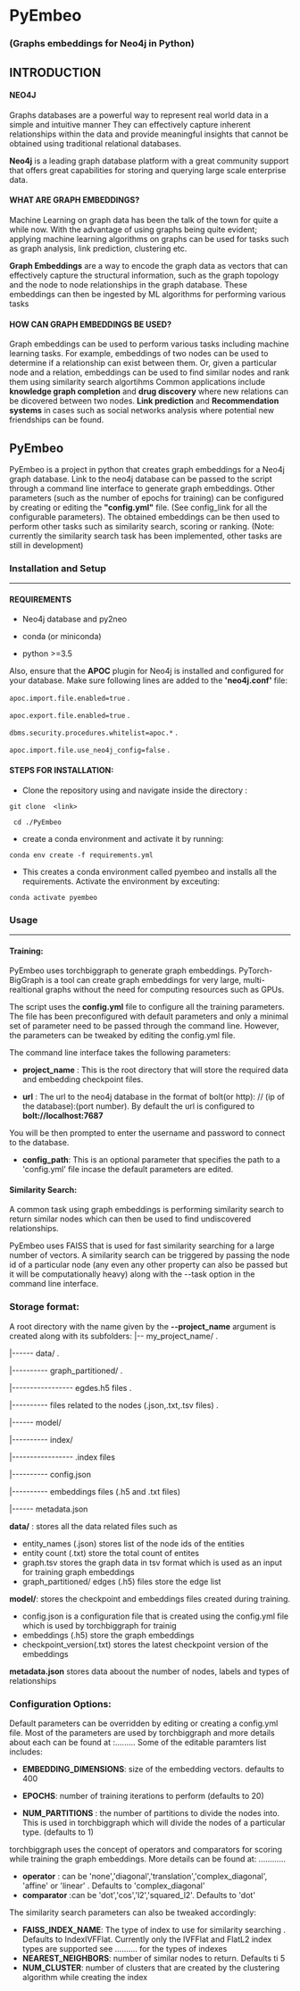 # PyEmbeo

### (Graphs embeddings for Neo4j in Python)

## INTRODUCTION
#### NEO4J

Graphs databases are a powerful way to represent real world data in a simple and intuitive manner They can effectively capture inherent relationships within the data and provide meaningful insights that cannot be obtained using traditional relational databases. 

__Neo4j__ is a leading graph database platform with a great community support that offers great capabilities for storing and querying large scale enterprise data.

 

#### WHAT ARE GRAPH EMBEDDINGS?
Machine Learning on graph data has been the talk of the town for quite a while now. With the advantage of using graphs being quite evident; applying machine learning algorithms on graphs can be used for tasks such as graph analysis, link prediction, clustering etc.

__Graph Embeddings__ are a way to encode the graph data as vectors that can effectively capture the structural information, such as the graph topology and the node to node relationships in the graph database. These embeddings can then be ingested by ML algorithms for performing various tasks

#### HOW CAN GRAPH EMBEDDINGS BE USED?
Graph embeddings can be used to perform various tasks including machine learning tasks.
For example, embeddings of two nodes can be used to determine if a relationship can exist between them. Or, given a particular node and a relation, embeddings can be used to find similar nodes and rank them using similarity search algortihms
Common applications include  __knowledge graph completion__ and __drug discovery__ where new relations can be dicovered between two nodes. __Link prediction__ and  __Recommendation systems__ in cases such as social networks analysis where potential new friendships can be found.

## PyEmbeo

PyEmbeo is a project in python that creates graph embeddings for a Neo4j graph database.
Link to the neo4j database can be passed to the script through a command line interface to generate graph embeddings. 
Other parameters (such as the number of epochs for training) can be configured by creating or editing the __"config.yml"__ file. (See config_link for all the configurable parameters).
The obtained embeddings can be then used to perform other tasks such as similarity search, scoring or ranking. (Note: currently the similarity search task has been implemented, other tasks are still in development)


### Installation and Setup
***

#### REQUIREMENTS

- Neo4j database and py2neo

- conda (or miniconda)

- python >=3.5

Also, ensure that the __APOC__ plugin for Neo4j is installed and configured for your database. Make sure following lines are added to the __'neo4j.conf'__ file:

`apoc.import.file.enabled=true`  .

`apoc.export.file.enabled=true`  .

`dbms.security.procedures.whitelist=apoc.*`  .

`apoc.import.file.use_neo4j_config=false`  .


#### STEPS FOR INSTALLATION:

- Clone the repository using and navigate inside the directory :

`git clone  <link>`  

` cd ./PyEmbeo`  


- create a conda environment and activate it by running:

`conda env create -f requirements.yml`
- This creates a conda environment called pyembeo and installs all the requirements.  Activate the environment by exceuting:

`conda activate pyembeo`

### Usage

***
#### Training:

PyEmbeo uses torchbiggraph to generate graph embeddings. PyTorch-BigGraph is a tool can create graph embeddings for very large, multi-realtional graphs without the need for computing resources such as GPUs.

The script uses the __config.yml__ file to configure all the training parameters. The file has been preconfigured with default parameters and only a minimal set of parameter need to be passed through the command line. However, the parameters can be tweaked by editing the config.yml file.

The command line interface takes the following parameters:

- __project_name__ : This is the root directory that will store the required data and embedding checkpoint files.

- __url__ : The url to the neo4j database in the format of bolt(or http): // (ip of the database):(port number). By default the url is configured to __bolt://localhost:7687__ 

You will be then prompted to enter the username and password to connect to the database.
 
- __config_path__: This is an optional parameter that specifies the path to a 'config.yml' file incase the default parameters are edited.

#### Similarity Search:

A common task using graph embeddings is performing similarity search to return similar nodes which can then be used to find undiscovered relationships.

PyEmbeo uses FAISS that is used for fast similarity searching for a large number of vectors. A similarity search can be triggered by passing the node id of a particular node (any even any other property can also be passed but it will be computationally heavy) along with the --task option in the command line interface.



### Storage format:
A root directory with the name given by the **--project_name** argument is created along with its subfolders:
|-- my_project_name/  .

|------ data/  .

|---------- graph_partitioned/  .

|----------------- egdes.h5 files  .

|---------- files related to the nodes (.json,.txt,.tsv files)  .

|------ model/  

|---------- index/  

|----------------- .index files  

|---------- config.json  

|---------- embeddings files (.h5 and .txt files)  

|------ metadata.json  


**data/** : stores all the data related files such as 
- entity_names (.json) stores list of the node ids of the entities
- entity count (.txt) store the total count of entites
- graph.tsv stores the graph data in tsv format which is used as an input for training graph embeddings
- graph_partitioned/ edges (.h5) files store the edge list

**model/**: stores the checkpoint and embeddings files created during training.
- config.json is a configuration file that is created using the config.yml file which is used by torchbiggraph for trainig
- embeddings (.h5) store the graph embeddings 
- checkpoint_version(.txt) stores the latest checkpoint version of the embeddings

**metadata.json**  stores data aboout the number of nodes, labels and types of relationships

### Configuration Options:

Default parameters can be overridden by editing or creating a config.yml file. Most of the parameters are used by torchbiggraph and more details about each can be found at :.........
Some of the editable paramters list includes:

- **EMBEDDING_DIMENSIONS**: size of the embedding vectors. defaults to 400
- **EPOCHS**: number of training iterations to perform (defaults to 20)

- **NUM_PARTITIONS** : the number of partitions to divide the nodes into. This is used in torchbiggraph which will divide the nodes of a particular type. (defaults to 1)

torchbiggraph uses the concept of operators and comparators for scoring while training the graph embeddings. More details can be found at: ............
- **operator** : can be 'none','diagonal','translation','complex_diagonal', 'affine' or 'linear' . Defaults to 'complex_diagonal'
- **comparator** :can be 'dot','cos','l2','squared_l2'. Defaults to 'dot'

The similarity search parameters can also be tweaked accordingly:
- **FAISS_INDEX_NAME**: The type of index to use for similarity searching . Defaults to IndexIVFFlat. Currently only the IVFFlat and FlatL2 index types are supported see .......... for the types of indexes
- **NEAREST_NEIGHBORS**: number of similar nodes to return. Defaults ti 5
- **NUM_CLUSTER**: number of clusters that are created by the clustering algorithm while creating the index









